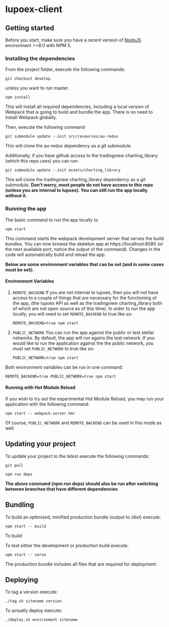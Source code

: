 # lupoex-client

## Getting started

Before you start, make sure you have a recent version of [NodeJS](http://nodejs.org/) environment *>=8.0* with NPM 5.

### Installing the dependencies

From the project folder, execute the following commands:

```
git checkout develop
```
unless you want to run master.

```shell
npm install
```
This will install all required dependencies, including a local version of Webpack that is going to
build and bundle the app. There is no need to install Webpack globally. 

Then, execute the following command
```
git submodule update --init src/resources/au-redux
```
This will clone the au-redux dependency as a git submodule.

Additionally, if you have github access to the tradingview charting_library (which this repo uses) you can run:
 ```
 git submodule update --init assets/charting_library
 ```
This will clone the tradingview charting_library dependency as a git submodule.
**Don't worry, most people do not have access to this repo (unless you are internal to lupoex). You can still run the app locally without it.**

### Running the app

The basic command to run the app locally is:

```shell
npm start
```

This command starts the webpack development server that serves the build bundles.
You can now browse the skeleton app at https://localhost:8080 (or the next available port, notice the output of the command). Changes in the code
will automatically build and reload the app.

**Below are some environment variables that can be set (and in some cases must be set):**
#### Environment Variables
1. `REMOTE_BACKEND`
   If you are not internal to lupoex, then you will not have access to a couple of things that are necessary for the functioning of the app,
   (the lupoex API as well as the tradingview charting_library both of which are not open source as of this time). In order to run the app locally,
   you will need to set `REMOTE_BACKEND` to true like so:
   ```shell
   REMOTE_BACKEND=true npm start
   ```
    
2. `PUBLIC_NETWORK`
   You can run the app against the public or test stellar networks. By default, the app will run agains the test network. If you would like to run the application
   against the the public network, you must set `PUBLIC_NETWORK` to true like so:
   ```shell
   PUBLIC_NETWORK=true npm start
   ```
   
Both environment variables can be run in one command:
```shell
REMOTE_BACKEND=true PUBLIC_NETWORK=true npm start
```

#### Running with Hot Module Reload

If you wish to try out the experimental Hot Module Reload, you may run your application with the following command:

```shell
npm start -- webpack.server.hmr
```
Of course, `PUBLIC_NETWORK` and `REMOTE_BACKEND` can be used in this mode as well.

## Updating your project

To update your project to the latest execute the following commands:
```
git pull
```

```
npm run deps
```
**The above command (npm run deps) should also be run after switching between branches that have different dependencies**

## Bundling

To build an optimized, minified production bundle (output to /dist) execute:

```shell
npm start -- build
```

To build 

To test either the development or production build execute:

```shell
npm start -- serve
```

The production bundle includes all files that are required for deployment.

## Deploying
To tag a version execute:
```
./tag.sh sitename version
```

To actually deploy execute:
```
./deploy.sh environment sitename
```
<!--
## Running The Tests

This skeleton provides three frameworks for running tests.

You can choose one or two and remove the other, or even use all of them for different types of tests.

### Jest

Jest is a powerful unit testing runner and framework.
It runs really fast, however the tests are run under NodeJS, not the browser.
This means there might be some cases where something you'd expect works in reality, but fails in a test. One of those things will be SVG, which isn't supported under NodeJS. However, the framework is perfect for doing unit tests of pure functions, and works pretty well in combination with `aurelia-testing`.

To create new Jest tests, create files with the extension `.test.js`, either in the `src` directory or in the `test/jest-unit` directory.

To run the Jest unit tests, run:

```shell
npm test
```

To run the Jest watcher (re-runs tests on changes), run:

```shell
npm start -- test.jest.watch
```

### Karma + Jasmine

Karma is also a powerful test runner, and combined with Jasmine it can be a pleasure to work with. Karma always runs in the browser. This means that whatever works in real browsers, should also work the same way in the unit tests. But it also means the framework is heavier to execute and not as lean to work with.

To create new Karma tests, create files with the extension `.spec.js`, either in the `src` directory or in the `test/karma-unit` directory.

To run the Karma unit tests, run:

```shell
npm start -- test.karma
```

To run the Karma watcher (re-runs tests on changes), run:

```shell
npm start -- test.karma.watch
```

### Protractor (E2E / integration tests)

Integration tests can be performed with [Protractor](http://angular.github.io/protractor/#/).

1. Place your E2E-Tests into the folder ```test/e2e``` and name them with the extension `.e2e.js`.

2. Run the tests by invoking

```shell
npm start -- e2e
```

## Running all test suites

To run all the unit test suites and the E2E tests, you may simply run:

```shell
npm start -- test.all
```
-->
